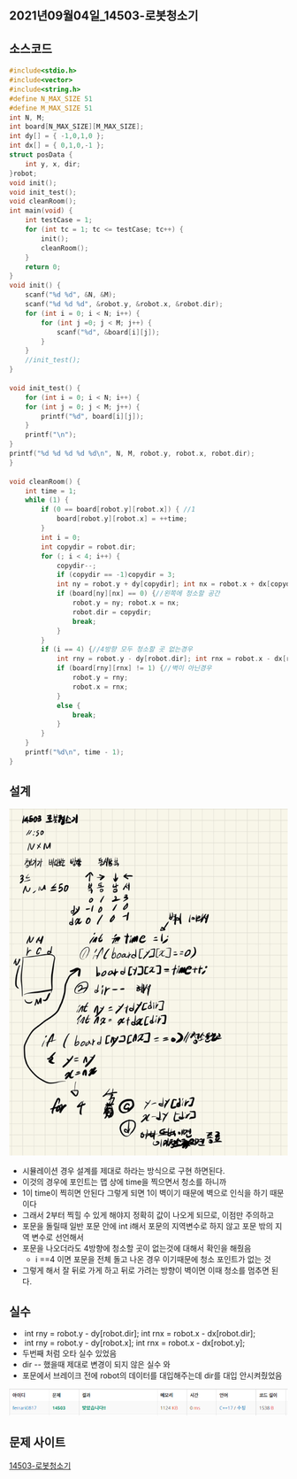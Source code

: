 ## 2021년09월04일_14503-로봇청소기

## 소스코드

```c++
#include<stdio.h>
#include<vector>
#include<string.h>
#define N_MAX_SIZE 51
#define M_MAX_SIZE 51
int N, M;
int board[N_MAX_SIZE][M_MAX_SIZE];
int dy[] = { -1,0,1,0 };
int dx[] = { 0,1,0,-1 };
struct posData {
	int y, x, dir;
}robot;
void init();
void init_test();
void cleanRoom();
int main(void) {
	int testCase = 1;
	for (int tc = 1; tc <= testCase; tc++) {
		init();
		cleanRoom();
	}
	return 0;
}
void init() {
	scanf("%d %d", &N, &M);
	scanf("%d %d %d", &robot.y, &robot.x, &robot.dir);
	for (int i = 0; i < N; i++) {
		for (int j =0; j < M; j++) {
			scanf("%d", &board[i][j]);
		}
	}
	//init_test();
}

void init_test() {
	for (int i = 0; i < N; i++) {
	for (int j = 0; j < M; j++) {
		printf("%d", board[i][j]);
	}
	printf("\n");
}
printf("%d %d %d %d %d\n", N, M, robot.y, robot.x, robot.dir);
}

void cleanRoom() {
	int time = 1;
	while (1) {
		if (0 == board[robot.y][robot.x]) { //1
			board[robot.y][robot.x] = ++time;
		}
		int i = 0;
		int copydir = robot.dir;
		for (; i < 4; i++) {
			copydir--;
			if (copydir == -1)copydir = 3;
			int ny = robot.y + dy[copydir]; int nx = robot.x + dx[copydir];
			if (board[ny][nx] == 0) {//왼쪽에 청소할 공간
				robot.y = ny; robot.x = nx;
				robot.dir = copydir;
				break;
			}
		}
		if (i == 4) {//4방향 모두 청소할 곳 없는경우
			int rny = robot.y - dy[robot.dir]; int rnx = robot.x - dx[robot.dir];
			if (board[rny][rnx] != 1) {//벽이 아닌경우
				robot.y = rny; 
				robot.x = rnx;
			}
			else {
				break;
			}
		}
	}
	printf("%d\n", time - 1);
}
```

## 설계

![image-20210904124011068](2021년09월04일_14503-로봇청소기.assets/image-20210904124011068.png)

- 시뮬레이션 경우 설계를 제대로 하라는 방식으로 구현 하면된다.
- 이것의 경우에 포인트는 맵 상에 time을 찍으면서 청소를 하니까
- 1이 time이 찍히면 안된다 그렇게 되면 1이 벽이기 때문에 벽으로 인식을 하기 때문이다
- 그래서 2부터 찍힐 수 있게 해야지 정확히 값이 나오게 되므로, 이점만 주의하고
- 포문을 돌릴때 일반 포문 안에 int i해서 포문의 지역변수로 하지 않고 포문 밖의 지역 변수로 선언해서 
- 포문을 나오더라도 4방향에 청소할 곳이 없는것에 대해서 확인을 해줬음
  - i ==4 이면 포문을 전체 돌고 나온 경우 이기때문에 청소 포인트가 없는 것
- 그렇게 해서 잘 뒤로 가게 하고 뒤로 가려는 방향이 벽이면 이때 청소를 멈추면 된다.

## 실수

- ​	int rny = robot.y - dy[robot.dir]; int rnx = robot.x - dx[robot.dir];
- ​	int rny = robot.y - dy[robot.x]; int rnx = robot.x - dx[robot.y];
- 두번째 처럼 오타 실수 있었음
- dir -- 했을때 제대로 변경이 되지 않은 실수 와
- 포문에서 브레이크 전에 robot의 데이터를 대입해주는데 dir를 대입 안시켜줬었음

![image-20210904124429958](2021년09월04일_14503-로봇청소기.assets/image-20210904124429958.png)

## 문제 사이트

[14503-로봇청소기](https://www.acmicpc.net/problem/14503)

